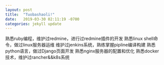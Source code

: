 ```yaml
---
layout: post
title:  "Tuobashaoli!"
date:   2019-03-30 02:11:19 -0700
categories: jekyll update
---
```


熟悉ruby编程，维护过redmine，进行过redmine插件的开发
熟悉linux shell命令，做过linux服务器运维
维护过jenkins系统，熟练掌握pipline编译构建
熟悉python语言，做过Django页面开发
熟悉nginx服务器的配置和优化
熟悉docker技术，维护过rancher&&k8s系统

[jekyll-docs]: https://jekyllrb.com/docs/home
[jekyll-gh]:   https://github.com/jekyll/jekyll
[jekyll-talk]: https://talk.jekyllrb.com/
